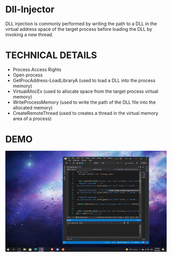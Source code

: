 # Dll-Injector
DLL injection is commonly performed by writing the path to a DLL in the virtual address space of the target process before loading the DLL by invoking a new thread. 

# TECHNICAL DETAILS

* Process Access Rights
* Open process 
* GetProcAddress-LoadLibraryA (used to load a DLL into the process memory) 
* VirtualAllocEx (used to allocate space from the target process virtual memory)
* WriteProcessMemory (used to write the path of the DLL file into the allocated memory)
* CreateRemoteThread (used to creates a thread in the virtual memory area of a process)

# DEMO

![Alt Text](https://raw.githubusercontent.com/ZeroM3m0ry/Dll-Injector/master/demo.gif)

